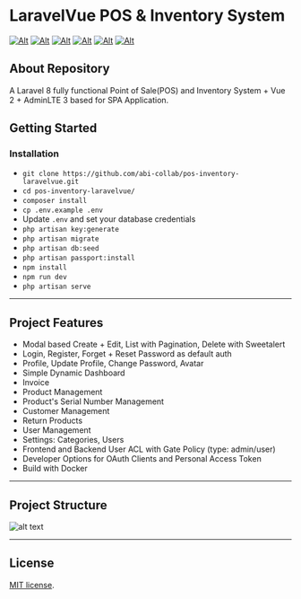 
# LaravelVue POS & Inventory System

[![Alt](https://img.shields.io/badge/Laravel%20-8-F05340)](https://laravel.com/docs/8.x/readme)
[![Alt](https://img.shields.io/badge/Vue-2.6.14-41B883)](https://vuejs.org/guide/quick-start.html)
[![Alt](https://img.shields.io/badge/Admin%20LTE%20-3-lightgrey)](https://adminlte.io/docs/3.0/layout.html)
[![Alt](https://img.shields.io/badge/Bootstrap%20-4-%230099CC)](https://getbootstrap.com/docs/4.0/getting-started/introduction/)
[![Alt](https://img.shields.io/badge/Bootstrapvue%20-2.21.2-blueviolet)](https://bootstrap-vue.org/)
[![Alt](https://img.shields.io/badge/sweetalert2-9.17.2-violet)](https://sweetalert2.github.io/)

## About Repository

A Laravel 8 fully functional Point of Sale(POS) and Inventory System + Vue 2 + AdminLTE 3 based for SPA Application.

## Getting Started

### Installation

- `git clone https://github.com/abi-collab/pos-inventory-laravelvue.git`
- `cd pos-inventory-laravelvue/`
- `composer install`
- `cp .env.example .env`
- Update `.env` and set your database credentials
- `php artisan key:generate`
- `php artisan migrate`
- `php artisan db:seed`
- `php artisan passport:install`
- `npm install`
- `npm run dev`
- `php artisan serve`

---

## Project Features

- Modal based Create + Edit, List with Pagination, Delete with Sweetalert
- Login, Register, Forget + Reset Password as default auth
- Profile, Update Profile, Change Password, Avatar
- Simple Dynamic Dashboard
- Invoice
- Product Management
- Product's Serial Number Management
- Customer Management
- Return Products
- User Management
- Settings: Categories, Users
- Frontend and Backend User ACL with Gate Policy (type: admin/user)
- Developer Options for OAuth Clients and Personal Access Token
- Build with Docker

---

## Project Structure

![alt text](https://github.com/abi-collab/pos-inventory-laravelvue/blob/master/public/images/tree.png?raw=true)

---

## License

[MIT license](https://opensource.org/licenses/MIT).
